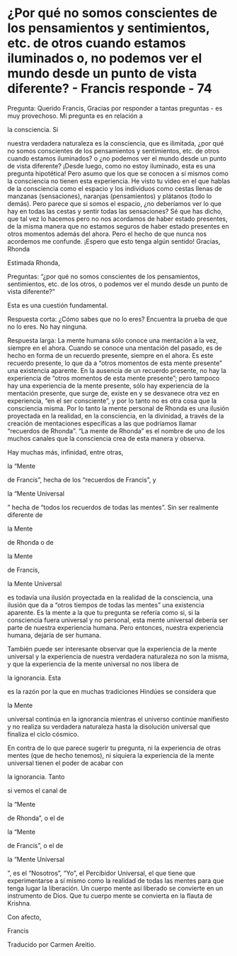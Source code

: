 # ¿Por qué no somos conscientes de los pensamientos y sentimientos, etc. de otros cuando estamos iluminados o, no podemos ver el mundo desde un punto de vista diferente? - Francis responde - 74

Pregunta: Querido Francis, Gracias por responder a tantas preguntas - es muy provechoso. Mi pregunta es en relación a

la consciencia. Si

nuestra verdadera naturaleza es la consciencia, que es ilimitada, ¿por qué no somos conscientes de los pensamientos y sentimientos, etc. de otros cuando estamos iluminados? o ¿no podemos ver el mundo desde un punto de vista diferente? ¡Desde luego, como no estoy iluminado, esta es una pregunta hipotética! Pero asumo que los que se conocen a sí mismos como la consciencia no tienen esta experiencia. He visto tu video en el que hablas de la consciencia como el espacio y los individuos como cestas llenas de manzanas (sensaciones), naranjas (pensamientos) y plátanos (todo lo demás). Pero parece que si somos el espacio, ¿no deberíamos ver lo que hay en todas las cestas y sentir todas las sensaciones? Sé que has dicho, que tal vez lo hacemos pero no nos acordamos de haber estado presentes, de la misma manera que no estamos seguros de haber estado presentes en otros momentos además del ahora. Pero el hecho de que nunca nos acordemos me confunde. ¡Espero que esto tenga algún sentido! Gracias, Rhonda

Estimada Rhonda,

Preguntas: “¿por qué no somos conscientes de los pensamientos, sentimientos, etc. de los otros, o podemos ver el mundo desde un punto de vista diferente?”

Esta es una cuestión fundamental.

Respuesta corta: ¿Cómo sabes que no lo eres? Encuentra la prueba de que no lo eres. No hay ninguna.

Respuesta larga: La mente humana sólo conoce una mentación a la vez, siempre en el ahora. Cuando se conoce una mentación del pasado, es de hecho en forma de un recuerdo presente, siempre en el ahora. Es este recuerdo presente, lo que da a “otros momentos de esta mente presente” una existencia aparente. En la ausencia de un recuerdo presente, no hay la experiencia de “otros momentos de esta mente presente”; pero tampoco hay una experiencia de la mente presente, sólo hay experiencia de la mentación presente, que surge de, existe en y se desvanece otra vez en experiencia, “en el ser consciente”, y por lo tanto no es otra cosa que la consciencia misma. Por lo tanto la mente personal de Rhonda es una ilusión proyectada en la realidad, en la consciencia, en la divinidad, a través de la creación de mentaciones específicas a las que podríamos llamar “recuerdos de Rhonda”. “La mente de Rhonda” es el nombre de uno de los muchos canales que la consciencia crea de esta manera y observa.

Hay muchas más, infinidad, entre otras,

la “Mente

de Francis”, hecha de los “recuerdos de Francis”, y

la “Mente Universal

” hecha de “todos los recuerdos de todas las mentes”. Sin ser realmente diferente de

la Mente

de Rhonda o de

la Mente

de Francis,

la Mente Universal

es todavía una ilusión proyectada en la realidad de la consciencia, una ilusión que da a “otros tiempos de todas las mentes” una existencia aparente. Es la mente a la que tu pregunta se refería como si, si la consciencia fuera universal y no personal, esta mente universal debería ser parte de nuestra experiencia humana. Pero entonces, nuestra experiencia humana, dejaría de ser humana.

También puede ser interesante observar que la experiencia de la mente universal y la experiencia de nuestra verdadera naturaleza no son la misma, y que la experiencia de la mente universal no nos libera de

la ignorancia. Esta

es la razón por la que en muchas tradiciones Hindúes se considera que

la Mente

universal continúa en la ignorancia mientras el universo continúe manifiesto y no realiza su verdadera naturaleza hasta la disolución universal que finaliza el ciclo cósmico.

En contra de lo que parece sugerir tu pregunta, ni la experiencia de otras mentes (que de hecho tenemos), ni siquiera la experiencia de la mente universal tienen el poder de acabar con

la ignorancia. Tanto

si vemos el canal de

la “Mente

de Rhonda”, o el de

la “Mente

de Francis”, o el de

la “Mente Universal

”, es el “Nosotros”, “Yo”, el Percibidor Universal, el que tiene que experimentarse a sí mismo como la realidad de todas las mentes para que tenga lugar la liberación. Un cuerpo mente así liberado se convierte en un instrumento de Dios. Que tu cuerpo mente se convierta en la flauta de Krishna.

Con afecto,

Francis

Traducido por Carmen Areitio.

